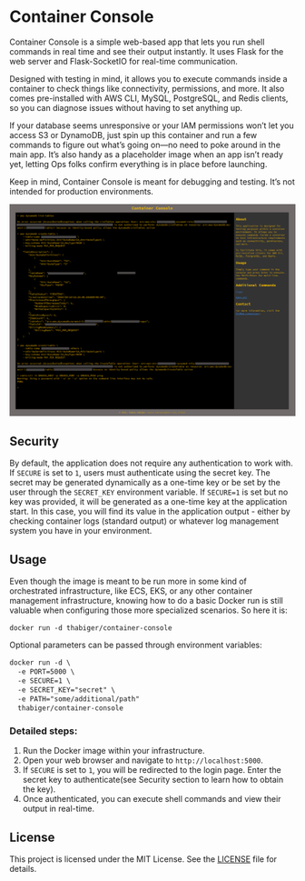 # Container Console

Container Console is a simple web-based app that lets you run shell commands in real time and see their output instantly. It uses Flask for the web server and Flask-SocketIO for real-time communication.

Designed with testing in mind, it allows you to execute commands inside a container to check things like connectivity, permissions, and more. It also comes pre-installed with AWS CLI, MySQL, PostgreSQL, and Redis clients, so you can diagnose issues without having to set anything up.

If your database seems unresponsive or your IAM permissions won’t let you access S3 or DynamoDB, just spin up this container and run a few commands to figure out what’s going on—no need to poke around in the main app. It’s also handy as a placeholder image when an app isn’t ready yet, letting Ops folks confirm everything is in place before launching.

Keep in mind, Container Console is meant for debugging and testing. It’s not intended for production environments.

![Container Console](container-console.png)

## Security

By default, the application does not require any authentication to work with. If `SECURE` is set to `1`, users must authenticate using the secret key. The secret may be generated dynamically as a one-time key or be set by the user through the `SECRET_KEY` environment variable. If `SECURE=1` is set but no key was provided, it will be generated as a one-time key at the application start. In this case, you will find its value in the application output - either by checking container logs (standard output) or whatever log management system you have in your environment.

## Usage

Even though the image is meant to be run more in some kind of orchestrated infrastructure, like ECS, EKS, or any other container management infrastructure, knowing how to do a basic Docker run is still valuable when configuring those more specialized scenarios. So here it is:

    docker run -d thabiger/container-console

Optional parameters can be passed through environment variables:

    docker run -d \
      -e PORT=5000 \
      -e SECURE=1 \
      -e SECRET_KEY="secret" \
      -e PATH="some/additional/path"
      thabiger/container-console

### Detailed steps:

1. Run the Docker image within your infrastructure.
2. Open your web browser and navigate to `http://localhost:5000`.
3. If `SECURE` is set to `1`, you will be redirected to the login page. Enter the secret key to authenticate(see Security section to learn how to obtain the key). 
4. Once authenticated, you can execute shell commands and view their output in real-time.

## License

This project is licensed under the MIT License. See the [LICENSE](LICENSE) file for details.
